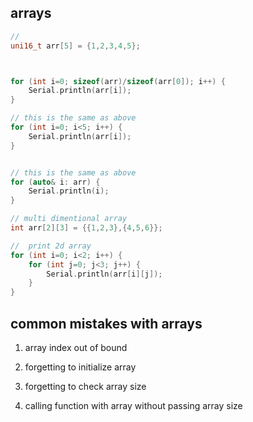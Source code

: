 ## arrays  

```C++
// 
uni16_t arr[5] = {1,2,3,4,5};



for (int i=0; sizeof(arr)/sizeof(arr[0]); i++) {
    Serial.println(arr[i]);
}

// this is the same as above
for (int i=0; i<5; i++) {
    Serial.println(arr[i]);
}


// this is the same as above
for (auto& i: arr) {
    Serial.println(i);
}

// multi dimentional array
int arr[2][3] = {{1,2,3},{4,5,6}};

//  print 2d array
for (int i=0; i<2; i++) {
    for (int j=0; j<3; j++) {
        Serial.println(arr[i][j]);
    }
}

```
## common  mistakes with arrays

1. array index out of bound

1. forgetting to initialize array

1. forgetting to check array size

1. calling function with array without passing array size